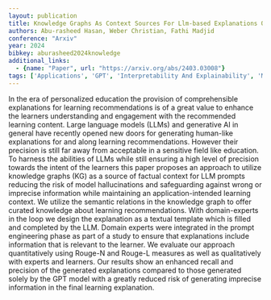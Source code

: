 ```yaml
---
layout: publication
title: Knowledge Graphs As Context Sources For Llm-based Explanations Of Learning Recommendations
authors: Abu-rasheed Hasan, Weber Christian, Fathi Madjid
conference: "Arxiv"
year: 2024
bibkey: aburasheed2024knowledge
additional_links:
  - {name: "Paper", url: "https://arxiv.org/abs/2403.03008"}
tags: ['Applications', 'GPT', 'Interpretability And Explainability', 'Model Architecture', 'Prompting']
---
```

In the era of personalized education the provision of comprehensible explanations for learning recommendations is of a great value to enhance the learners understanding and engagement with the recommended learning content. Large language models (LLMs) and generative AI in general have recently opened new doors for generating human-like explanations for and along learning recommendations. However their precision is still far away from acceptable in a sensitive field like education. To harness the abilities of LLMs while still ensuring a high level of precision towards the intent of the learners this paper proposes an approach to utilize knowledge graphs (KG) as a source of factual context for LLM prompts reducing the risk of model hallucinations and safeguarding against wrong or imprecise information while maintaining an application-intended learning context. We utilize the semantic relations in the knowledge graph to offer curated knowledge about learning recommendations. With domain-experts in the loop we design the explanation as a textual template which is filled and completed by the LLM. Domain experts were integrated in the prompt engineering phase as part of a study to ensure that explanations include information that is relevant to the learner. We evaluate our approach quantitatively using Rouge-N and Rouge-L measures as well as qualitatively with experts and learners. Our results show an enhanced recall and precision of the generated explanations compared to those generated solely by the GPT model with a greatly reduced risk of generating imprecise information in the final learning explanation.
